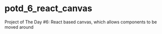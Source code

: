 # potd_6_react_canvas
Project of The Day #6: React based canvas, which allows components to be moved around

